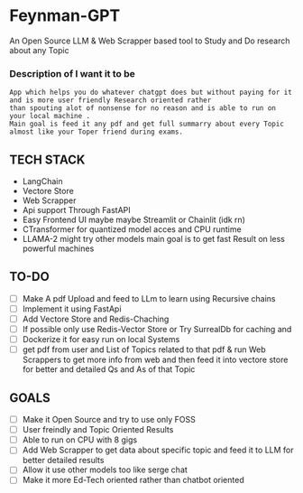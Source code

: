 # Feynman-GPT
An Open Source LLM &amp; Web Scrapper based tool to Study and Do research about any Topic



### Description of I want it to be
 
    App which helps you do whatever chatgpt does but without paying for it and is more user friendly Research oriented rather
    than spouting alot of nonsense for no reason and is able to run on your local machine .
    Main goal is feed it any pdf and get full summarry about every Topic almost like your Toper friend during exams.


## TECH STACK
- LangChain
- Vectore Store
- Web Scrapper
- Api support Through FastAPI
- Easy Frontend UI maybe maybe Streamlit or Chainlit (idk rn)
- CTransformer for quantized model acces and CPU runtime
- LLAMA-2 might try other models main goal is to get fast Result on less powerful machines


## TO-DO
- [ ] Make A pdf Upload and feed to LLm to learn using Recursive chains
- [ ] Implement it using FastApi 
- [ ] Add Vectore Store and Redis-Chaching
- [ ] If possible only use Redis-Vector Store or Try SurrealDb for caching and 
- [ ] Dockerize it for easy run on local Systems
- [ ] get pdf from user and List of Topics related to that pdf &amp; run Web Scrappers to get more info from web and then feed it into vectore store for better and detailed Qs and As of that Topic

## GOALS
- [ ] Make it Open Source and try to use only FOSS
- [ ] User freindly and Topic Oriented Results
- [ ] Able to run on CPU with 8 gigs
- [ ] Add Web Scrapper to get data about specific topic and feed it to LLM for better detailed results
- [ ] Allow it use other models too like serge chat
- [ ] Make it more Ed-Tech oriented rather than chatbot oriented
